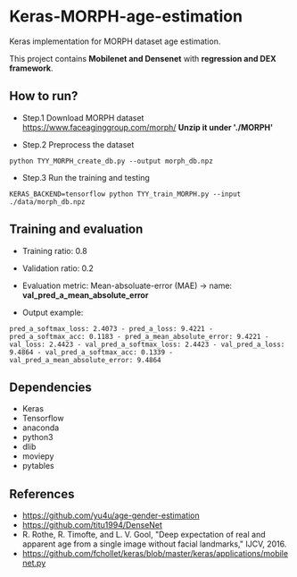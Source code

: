 # Keras-MORPH-age-estimation
Keras implementation for MORPH dataset age estimation.

This project contains **Mobilenet and Densenet** with **regression and DEX framework**.


## How to run?
+ Step.1
Download MORPH dataset
https://www.faceaginggroup.com/morph/ **Unzip it under './MORPH'**


+ Step.2 Preprocess the dataset
```
python TYY_MORPH_create_db.py --output morph_db.npz
```

+ Step.3 Run the training and testing
```
KERAS_BACKEND=tensorflow python TYY_train_MORPH.py --input ./data/morph_db.npz
```

## Training and evaluation

+ Training ratio: 0.8
+ Validation ratio: 0.2

+ Evaluation metric:
Mean-absoluate-error (MAE) -> name: **val_pred_a_mean_absolute_error**

+ Output example:
```
pred_a_softmax_loss: 2.4073 - pred_a_loss: 9.4221 - pred_a_softmax_acc: 0.1183 - pred_a_mean_absolute_error: 9.4221 - val_loss: 2.4423 - val_pred_a_softmax_loss: 2.4423 - val_pred_a_loss: 9.4864 - val_pred_a_softmax_acc: 0.1339 - val_pred_a_mean_absolute_error: 9.4864
```


## Dependencies
+ Keras
+ Tensorflow
+ anaconda
+ python3
+ dlib
+ moviepy
+ pytables


## References
+ https://github.com/yu4u/age-gender-estimation
+ https://github.com/titu1994/DenseNet
+ R. Rothe, R. Timofte, and L. V. Gool, "Deep expectation of real and apparent age from a single image without facial landmarks," IJCV, 2016.
+ https://github.com/fchollet/keras/blob/master/keras/applications/mobilenet.py
